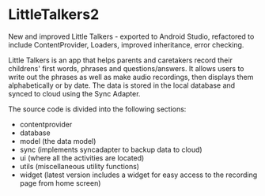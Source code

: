# LittleTalkers2
New and improved Little Talkers - exported to Android Studio, refactored to include ContentProvider, Loaders, improved inheritance, error checking.

Little Talkers is an app that helps parents and caretakers record their childrens' first words, phrases and questions/answers.  It allows users to write out the phrases as well as make audio recordings, then displays them alphabetically or by date. The data is stored in the local database and synced to cloud using the Sync Adapter.

The source code is divided into the following sections:
- contentprovider
- database 
- model (the data model)
- sync (implements syncadapter to backup data to cloud)
- ui (where all the activities are located)
- utils (miscellaneous utility functions)
- widget (latest version includes a widget for easy access to the recording page from home screen)
